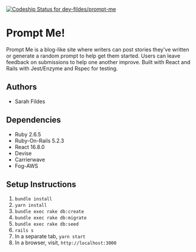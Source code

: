 [![Codeship Status for dev-fildes/prompt-me](https://app.codeship.com/projects/024fcf60-319b-0138-a622-5a445d5df4a4/status?branch=master)](https://app.codeship.com/projects/385473)

# Prompt Me!

Prompt Me is a blog-like site where writers can post stories they've written or generate a random prompt to help get them started. Users can leave feedback on submissions to help one another improve. Built with React and Rails with Jest/Enzyme and Rspec for testing.

## Authors
  * Sarah Fildes

## Dependencies
  * Ruby 2.6.5
  * Ruby-On-Rails 5.2.3
  * React 16.8.0
  * Devise
  * Carrierwave
  * Fog-AWS

## Setup Instructions
  1. `bundle install`
  2. `yarn install`
  3. `bundle exec rake db:create`
  4. `bundle exec rake db:migrate`
  5. `bundle exec rake db:seed`
  6. `rails s`
  7. In a separate tab, `yarn start`
  8. In a browser, visit, `http://localhost:3000`

